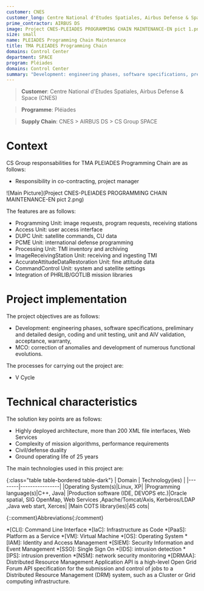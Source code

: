 ```yaml
---
customer: CNES
customer_long: Centre National d'Etudes Spatiales, Airbus Defense & Space
prime_contractor: AIRBUS DS
image: Project CNES-PLEIADES PROGRAMMING CHAIN MAINTENANCE-EN pict 1.png
size: small
name: PLEIADES Programming Chain Maintenance
title: TMA PLEIADES Programming Chain
domains: Control Center
department: SPACE
program: Pléiades
domains: Control Center
summary: "Development: engineering phases, software specifications, preliminary and detailed design, coding and unit testing, unit and AIV validation, acceptance, warranty, MCO: correction of anomalies and development of numerous functional evolutions."
---
```


> __Customer__\: Centre National d'Etudes Spatiales, Airbus Defense & Space (CNES)

> __Programme__\: Pléiades

> __Supply Chain__\: CNES > AIRBUS DS >  CS Group SPACE


# Context


CS Group responsabilities for TMA PLEIADES Programming Chain are as follows:
* Responsibility in co-contracting, project manager

![Main Picture](Project CNES-PLEIADES PROGRAMMING CHAIN MAINTENANCE-EN pict 2.png)

The features are as follows:
* Programming Unit: image requests, program requests, receiving stations
* Access Unit: user access interface
* DUPC Unit: satellite commands, CU data
* PCME Unit: international defense programming 
* Processing Unit: TMI inventory and archiving
* ImageReceivingStation Unit: receiving and ingesting TMI
* AccurateAttitudeDataRestoration Unit: fine attitude data
* CommandControl Unit: system and satellite settings
* Integration of PHRLIB/GOTLIB mission libraries

# Project implementation

The project objectives are as follows:
* Development: engineering phases, software specifications, preliminary and detailed design, coding and unit testing, unit and AIV validation, acceptance, warranty,
* MCO: correction of anomalies and development of numerous functional evolutions.

The processes for carrying out the project are:
* V Cycle

# Technical characteristics

The solution key points are as follows:
* Highly deployed architecture, more than 200 XML file interfaces, Web Services
* Complexity of mission algorithms, performance requirements
* Civil/defense duality
* Ground operating life of 25 years



The main technologies used in this project are:

{:class="table table-bordered table-dark"}
| Domain | Technology(ies) |
|--------|----------------|
|Operating System(s)|Linux, XP|
|Programming language(s)|C++, Java|
|Production software (IDE, DEVOPS etc.)|Oracle spatial, SIG OpenMap, Web Services ,Apache/Tomcat/Axis, Kerbéros/LDAP ,Java web start, Xerces|
|Main COTS library(ies)|45 cots|



{::comment}Abbreviations{:/comment}

*[CLI]: Command Line Interface
*[IaC]: Infrastructure as Code
*[PaaS]: Platform as a Service
*[VM]: Virtual Machine
*[OS]: Operating System
*[IAM]: Identity and Access Management
*[SIEM]: Security Information and Event Management
*[SSO]: Single Sign On
*[IDS]: intrusion detection
*[IPS]: intrusion prevention
*[NSM]: network security monitoring
*[DRMAA]: Distributed Resource Management Application API is a high-level Open Grid Forum API specification for the submission and control of jobs to a Distributed Resource Management (DRM) system, such as a Cluster or Grid computing infrastructure.
